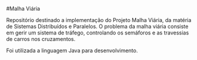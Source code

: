 #Malha Viária

Repositório destinado a implementação do Projeto Malha Viária, da matéria de Sistemas Distribuídos e Paralelos. O problema da malha viária consiste em gerir um sistema de tráfego, controlando os semáforos e as travessias de carros nos cruzamentos.

Foi utilizada a linguagem Java para desenvolvimento.
